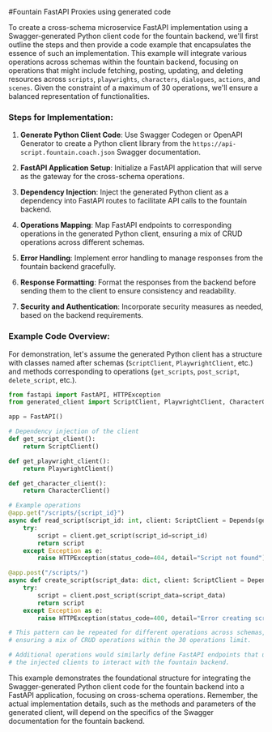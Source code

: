 #Fountain FastAPI Proxies using generated code

To create a cross-schema microservice FastAPI implementation using a Swagger-generated Python client code for the fountain backend, we'll first outline the steps and then provide a code example that encapsulates the essence of such an implementation. This example will integrate various operations across schemas within the fountain backend, focusing on operations that might include fetching, posting, updating, and deleting resources across `scripts`, `playwrights`, `characters`, `dialogues`, `actions`, and `scenes`. Given the constraint of a maximum of 30 operations, we'll ensure a balanced representation of functionalities.

### Steps for Implementation:

1. **Generate Python Client Code**: Use Swagger Codegen or OpenAPI Generator to create a Python client library from the `https://api-script.fountain.coach.json` Swagger documentation.

2. **FastAPI Application Setup**: Initialize a FastAPI application that will serve as the gateway for the cross-schema operations.

3. **Dependency Injection**: Inject the generated Python client as a dependency into FastAPI routes to facilitate API calls to the fountain backend.

4. **Operations Mapping**: Map FastAPI endpoints to corresponding operations in the generated Python client, ensuring a mix of CRUD operations across different schemas.

5. **Error Handling**: Implement error handling to manage responses from the fountain backend gracefully.

6. **Response Formatting**: Format the responses from the backend before sending them to the client to ensure consistency and readability.

7. **Security and Authentication**: Incorporate security measures as needed, based on the backend requirements.

### Example Code Overview:

For demonstration, let's assume the generated Python client has a structure with classes named after schemas (`ScriptClient`, `PlaywrightClient`, etc.) and methods corresponding to operations (`get_scripts`, `post_script`, `delete_script`, etc.).

```python
from fastapi import FastAPI, HTTPException
from generated_client import ScriptClient, PlaywrightClient, CharacterClient  # Hypothetical imports

app = FastAPI()

# Dependency injection of the client
def get_script_client():
    return ScriptClient()

def get_playwright_client():
    return PlaywrightClient()

def get_character_client():
    return CharacterClient()

# Example operations
@app.get("/scripts/{script_id}")
async def read_script(script_id: int, client: ScriptClient = Depends(get_script_client)):
    try:
        script = client.get_script(script_id=script_id)
        return script
    except Exception as e:
        raise HTTPException(status_code=404, detail="Script not found")

@app.post("/scripts/")
async def create_script(script_data: dict, client: ScriptClient = Depends(get_script_client)):
    try:
        script = client.post_script(script_data=script_data)
        return script
    except Exception as e:
        raise HTTPException(status_code=400, detail="Error creating script")

# This pattern can be repeated for different operations across schemas,
# ensuring a mix of CRUD operations within the 30 operations limit.

# Additional operations would similarly define FastAPI endpoints that utilize
# the injected clients to interact with the fountain backend.
```

This example demonstrates the foundational structure for integrating the Swagger-generated Python client code for the fountain backend into a FastAPI application, focusing on cross-schema operations. Remember, the actual implementation details, such as the methods and parameters of the generated client, will depend on the specifics of the Swagger documentation for the fountain backend.